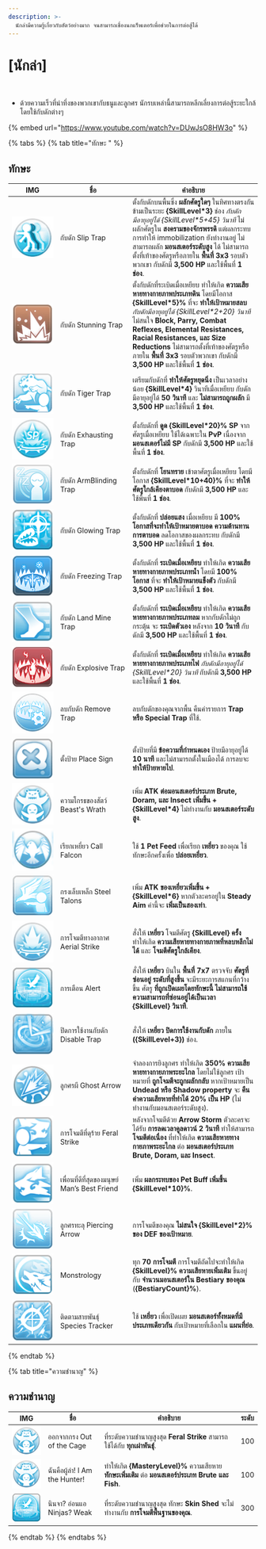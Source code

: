 ```yaml
---
description: >-
  นักล่ามีความรู้เกี่ยวกับสัตว์อย่างมาก จนสามารถเชื่องนกแร็พเตอร์เพื่อช่วยในการต่อสู้ได้
---
```


# \[นักล่า]

<figure><img src="../../.gitbook/assets/700px-1Caçador.png" alt=""><figcaption></figcaption></figure>

* ด้วยความเร็วที่น่าทึ่งของพวกเขากับธนูและลูกศร นักรบเหล่านี้สามารถหลีกเลี่ยงการต่อสู้ระยะใกล้ โดยใช้กับดักต่างๆ

{% embed url="https://www.youtube.com/watch?v=DUwJsO8HW3o" %}

{% tabs %}
{% tab title="ทักษะ " %}
## **ทักษะ**

<table><thead><tr><th width="84">IMG</th><th width="132">ชื่อ</th><th>คำอธิบาย</th></tr></thead><tbody><tr><td><img src="../../.gitbook/assets/115a.png" alt=""></td><td>กับดัก Slip Trap</td><td>ตั้งกับดักบนพื้นซึ่ง <strong>ผลักศัตรูใดๆ</strong> ในทิศทางตรงกันข้ามเป็นระยะ <strong>{SkillLevel*3}</strong> ช่อง <em>กับดักมีอายุอยู่ได้ {SkillLevel*5+45} วินาที</em> ไม่ผลักศัตรูใน <strong>สงครามของจักรพรรดิ</strong> แต่ผลกระทบการทำให้ immobilization ยังทำงานอยู่ ไม่สามารถผลัก <strong>มอนสเตอร์ระดับสูง</strong> ได้ ไม่สามารถตั้งที่เท้าของศัตรูหรือภายใน <strong>พื้นที่ 3x3</strong> รอบตัวพวกเขา กับดักมี <strong>3,500 HP</strong> และใช้พื้นที่ <strong>1 ช่อง</strong>.</td></tr><tr><td><img src="../../.gitbook/assets/116a.png" alt=""></td><td>กับดัก Stunning Trap</td><td>ตั้งกับดักที่ระเบิดเมื่อเหยียบ ทำให้เกิด <strong>ความเสียหายทางกายภาพประเภทดิน</strong> โดยมีโอกาส <strong>{SkillLevel*5}%</strong> ที่จะ <strong>ทำให้เป้าหมายสลบ</strong> <em>กับดักมีอายุอยู่ได้ {SkillLevel*2+20} วินาที</em> ไม่สนใจ <strong>Block, Parry, Combat Reflexes, Elemental Resistances, Racial Resistances, และ Size Reductions</strong> ไม่สามารถตั้งที่เท้าของศัตรูหรือภายใน <strong>พื้นที่ 3x3</strong> รอบตัวพวกเขา กับดักมี <strong>3,500 HP</strong> และใช้พื้นที่ <strong>1 ช่อง</strong>.</td></tr><tr><td><img src="../../.gitbook/assets/117a.png" alt=""></td><td>กับดัก Tiger Trap</td><td>เตรียมกับดักที่ <strong>ทำให้ศัตรูหยุดนิ่ง</strong> เป็นเวลาอย่างน้อย <strong>{SkillLevel*4}</strong> วินาทีเมื่อเหยียบ กับดักมีอายุอยู่ได้ <strong>50 วินาที</strong> และ <strong>ไม่สามารถถูกผลัก</strong> มี <strong>3,500 HP</strong> และใช้พื้นที่ <strong>1 ช่อง</strong>.</td></tr><tr><td><img src="../../.gitbook/assets/118a.png" alt=""></td><td>กับดัก Exhausting Trap</td><td>ตั้งกับดักที่ <strong>ดูด {SkillLevel*20}% SP</strong> จากศัตรูเมื่อเหยียบ ใช้ได้เฉพาะใน <strong>PvP</strong> เนื่องจาก <strong>มอนสเตอร์ไม่มี SP</strong> กับดักมี <strong>3,500 HP</strong> และใช้พื้นที่ <strong>1 ช่อง</strong>.</td></tr><tr><td><img src="../../.gitbook/assets/119a.png" alt=""></td><td>กับดัก ArmBlinding Trap</td><td>ตั้งกับดักที่ <strong>โยนทราย</strong> เข้าตาศัตรูเมื่อเหยียบ โดยมีโอกาส <strong>{SkillLevel*10+40}%</strong> ที่จะ <strong>ทำให้ศัตรูใกล้เคียงตาบอด</strong> กับดักมี <strong>3,500 HP</strong> และใช้พื้นที่ <strong>1 ช่อง</strong>.</td></tr><tr><td><img src="../../.gitbook/assets/120a.png" alt=""></td><td>กับดัก Glowing Trap</td><td>ตั้งกับดักที่ <strong>ปล่อยแสง</strong> เมื่อเหยียบ มี <strong>100% โอกาสที่จะทำให้เป้าหมายตาบอด</strong> <strong>ความต้านทานการตาบอด</strong> ลดโอกาสของผลกระทบ กับดักมี <strong>3,500 HP</strong> และใช้พื้นที่ <strong>1 ช่อง</strong>.</td></tr><tr><td><img src="../../.gitbook/assets/121a.png" alt=""></td><td>กับดัก Freezing Trap</td><td>ตั้งกับดักที่ <strong>ระเบิดเมื่อเหยียบ</strong> ทำให้เกิด <strong>ความเสียหายทางกายภาพประเภทน้ำ</strong> โดยมี <strong>100% โอกาส</strong> ที่จะ <strong>ทำให้เป้าหมายแข็งตัว</strong> กับดักมี <strong>3,500 HP</strong> และใช้พื้นที่ <strong>1 ช่อง</strong>.</td></tr><tr><td><img src="../../.gitbook/assets/122a.png" alt=""></td><td>กับดัก Land Mine Trap</td><td>ตั้งกับดักที่ <strong>ระเบิดเมื่อเหยียบ</strong> ทำให้เกิด <strong>ความเสียหายทางกายภาพประเภทลม</strong> หากกับดักไม่ถูกกระตุ้น จะ <strong>ระเบิดตัวเอง</strong> หลังจาก <strong>10 วินาที</strong> กับดักมี <strong>3,500 HP</strong> และใช้พื้นที่ <strong>1 ช่อง</strong>.</td></tr><tr><td><img src="../../.gitbook/assets/123a.png" alt=""></td><td>กับดัก Explosive Trap</td><td>ตั้งกับดักที่ <strong>ระเบิดเมื่อเหยียบ</strong> ทำให้เกิด <strong>ความเสียหายทางกายภาพประเภทไฟ</strong> <em>กับดักมีอายุอยู่ได้ {SkillLevel*20} วินาที</em> กับดักมี <strong>3,500 HP</strong> และใช้พื้นที่ <strong>1 ช่อง</strong>.</td></tr><tr><td><img src="../../.gitbook/assets/124a.png" alt=""></td><td>ลบกับดัก Remove Trap</td><td>ลบกับดักของคุณจากพื้น คืนค่ารายการ <strong>Trap หรือ Special Trap</strong> ที่ใช้.</td></tr><tr><td><img src="../../.gitbook/assets/125a.png" alt=""></td><td>ตั้งป้าย Place Sign</td><td>ตั้งป้ายที่มี <strong>ข้อความที่กำหนดเอง</strong> ป้ายมีอายุอยู่ได้ <strong>10 นาที</strong> และไม่สามารถตั้งในเมืองได้ การลบจะ <strong>ทำให้ป้ายหายไป</strong>.</td></tr><tr><td><img src="../../.gitbook/assets/126a.png" alt=""></td><td>ความโกรธของสัตว์ Beast's Wrath</td><td>เพิ่ม <strong>ATK ต่อมอนสเตอร์ประเภท Brute, Doram, และ Insect เพิ่มขึ้น +{SkillLevel*4}</strong> ไม่ทำงานกับ <strong>มอนสเตอร์ระดับสูง</strong>.</td></tr><tr><td><img src="../../.gitbook/assets/127a.png" alt=""></td><td>เรียกเหยี่ยว Call Falcon</td><td>ใช้ <strong>1 Pet Feed</strong> เพื่อเรียก <strong>เหยี่ยว</strong> ของคุณ ใช้ทักษะอีกครั้งเพื่อ <strong>ปล่อยเหยี่ยว</strong>.</td></tr><tr><td><img src="../../.gitbook/assets/128a.png" alt=""></td><td>กรงเล็บเหล็ก Steel Talons</td><td>เพิ่ม <strong>ATK ของเหยี่ยวเพิ่มขึ้น +{SkillLevel*6}</strong> หากตัวละครอยู่ใน <strong>Steady Aim</strong> ค่านี้จะ <strong>เพิ่มเป็นสองเท่า</strong>.</td></tr><tr><td><img src="../../.gitbook/assets/129a.png" alt=""></td><td>การโจมตีทางอากาศ Aerial Strike</td><td>สั่งให้ <strong>เหยี่ยว</strong> โจมตีศัตรู <strong>{SkillLevel} ครั้ง</strong> ทำให้เกิด <strong>ความเสียหายทางกายภาพที่หลบหลีกไม่ได้</strong> และ <strong>โจมตีศัตรูใกล้เคียง</strong>.</td></tr><tr><td><img src="../../.gitbook/assets/130a.png" alt=""></td><td>การเตือน Alert</td><td>สั่งให้ <strong>เหยี่ยว</strong> บินใน <strong>พื้นที่ 7x7</strong> ตรวจจับ <strong>ศัตรูที่ซ่อนอยู่</strong> <strong>ระดับที่สูงขึ้น</strong> จะมีระยะการสแกนที่กว้างขึ้น ศัตรู <strong>ที่ถูกเปิดเผยโดยทักษะนี้</strong> <strong>ไม่สามารถใช้ความสามารถที่ซ่อนอยู่ได้เป็นเวลา {SkillLevel} วินาที</strong>.</td></tr><tr><td><img src="../../.gitbook/assets/131aa.png" alt=""></td><td>ปิดการใช้งานกับดัก Disable Trap</td><td>สั่งให้ <strong>เหยี่ยว</strong> <strong>ปิดการใช้งานกับดัก</strong> ภายใน <strong>({SkillLevel+3})</strong> ช่อง.</td></tr><tr><td><img src="../../.gitbook/assets/762a (1).png" alt=""></td><td>ลูกศรผี Ghost Arrow</td><td>จำลองการยิงลูกศร ทำให้เกิด <strong>350% ความเสียหายทางกายภาพระยะไกล</strong> โดยไม่ใช้ลูกศร เป้าหมายที่ <strong>ถูกโจมตีจะถูกผลักกลับ</strong> หากเป้าหมายเป็น <strong>Undead หรือ Shadow property</strong> จะ <strong>คืนค่าความเสียหายที่ทำได้ 20% เป็น HP</strong> (ไม่ทำงานกับมอนสเตอร์ระดับสูง).</td></tr><tr><td><img src="../../.gitbook/assets/499a.png" alt=""></td><td>การโจมตีที่ดุร้าย Feral Strike</td><td>หลังจากโจมตีด้วย <strong>Arrow Storm</strong> ตัวละครจะได้รับ <strong>การลดเวลาคูลดาวน์ 2 วินาที</strong> ทำให้สามารถ <strong>โจมตีต่อเนื่อง</strong> ที่ทำให้เกิด <strong>ความเสียหายทางกายภาพระยะไกล</strong> ต่อ <strong>มอนสเตอร์ประเภท Brute, Doram, และ Insect</strong>.</td></tr><tr><td><img src="../../.gitbook/assets/796a.png" alt=""></td><td>เพื่อนที่ดีที่สุดของมนุษย์ Man’s Best Friend</td><td>เพิ่ม <strong>ผลกระทบของ Pet Buff เพิ่มขึ้น {SkillLevel*10}%</strong>.</td></tr><tr><td><img src="../../.gitbook/assets/797a.png" alt=""></td><td>ลูกศรทะลุ Piercing Arrow</td><td>การโจมตีของคุณ <strong>ไม่สนใจ {SkillLevel*2}% ของ DEF ของเป้าหมาย</strong>.</td></tr><tr><td><img src="../../.gitbook/assets/798a.png" alt=""></td><td>Monstrology</td><td>ทุก <strong>70 การโจมตี</strong> การโจมตีถัดไปจะทำให้เกิด <strong>{SkillLevel}% ความเสียหายเพิ่มเติม</strong> ขึ้นอยู่กับ <strong>จำนวนมอนสเตอร์ใน Bestiary ของคุณ</strong> (<strong>{BestiaryCount}%</strong>).</td></tr><tr><td><img src="../../.gitbook/assets/799a.png" alt=""></td><td>ติดตามสายพันธุ์ Species Tracker</td><td>ใช้ <strong>เหยี่ยว</strong> เพื่อเปิดเผย <strong>มอนสเตอร์ทั้งหมดที่มีประเภทเดียวกัน</strong> กับเป้าหมายที่เลือกใน <strong>แผนที่ย่อ</strong>.</td></tr></tbody></table>
{% endtab %}

{% tab title="ความชำนาญ" %}
## ความชำนาญ

<table><thead><tr><th width="84">IMG</th><th width="139">ชื่อ</th><th width="373">คำอธิบาย	</th><th>ระดับ</th></tr></thead><tbody><tr><td><img src="../../.gitbook/assets/126a.png" alt=""></td><td>ออกจากกรง Out of the Cage</td><td>ที่ระดับความชำนาญสูงสุด <strong>Feral Strike</strong> สามารถใช้ได้กับ <strong>ทุกเผ่าพันธุ์</strong>.</td><td>100</td></tr><tr><td><img src="../../.gitbook/assets/126a.png" alt=""></td><td>ฉันคือผู้ล่า! I Am the Hunter!</td><td>ทำให้เกิด <strong>{MasteryLevel}%</strong> ความเสียหาย <strong>ทักษะเพิ่มเติม</strong> ต่อ <strong>มอนสเตอร์ประเภท Brute และ Fish</strong>.</td><td>100</td></tr><tr><td><img src="../../.gitbook/assets/130a.png" alt=""></td><td>นินจา? อ่อนแอ Ninjas? Weak</td><td>ที่ระดับความชำนาญสูงสุด ทักษะ <strong>Skin Shed</strong> จะไม่ทำงานกับ <strong>การโจมตีพื้นฐานของคุณ</strong>.</td><td>300</td></tr></tbody></table>
{% endtab %}
{% endtabs %}